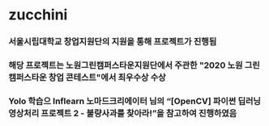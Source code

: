 # zucchini
### 서울시립대학교 창업지원단의 지원을 통해 프로젝트가 진행됨
### 해당 프로젝트는 노원그린캠퍼스타운지원단에서 주관한 "2020 노원 그린 캠퍼스타운 창업 콘테스트"에서 최우수상 수상

### Yolo 학습으 Inflearn 노마드크리에이터 님의 “[OpenCV] 파이썬 딥러닝 영상처리 프로젝트 2 - 불량사과를 찾아라!”을 참고하여 진행하였음
